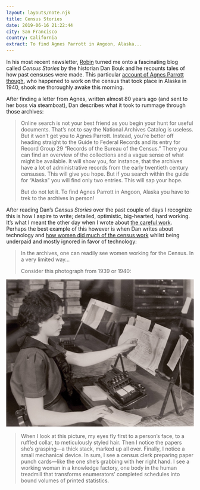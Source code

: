 ```yaml
---
layout: layouts/note.njk
title: Census Stories
date: 2019-06-16 21:22:44
city: San Francisco
country: California
extract: To find Agnes Parrott in Angoon, Alaska...
---
```


In his most recent newsletter, [Robin](https://www.robinsloan.com/) turned me onto a fascinating blog called _Census Stories_ by the historian Dan Bouk and he recounts tales of how past censuses were made. This particular [account of Agnes Parrott though](http://censusstories.us/2018/10/29/Alaska-paths.html), who happened to work on the census that took place in Alaska in 1940, shook me thoroughly awake this morning.

After finding a letter from Agnes, written almost 80 years ago (and sent to her boss via steamboat), Dan describes what it took to rummage through those archives:

> Online search is not your best friend as you begin your hunt for useful documents. That’s not to say the National Archives Catalog is useless. But it won’t get you to Agnes Parrott. Instead, you’re better off heading straight to the Guide to Federal Records and its entry for Record Group 29 “Records of the Bureau of the Census.” There you can find an overview of the collections and a vague sense of what might be available. It will show you, for instance, that the archives have a lot of administrative records from the early twentieth century censuses. This will give you hope. But if you search within the guide for “Alaska” you will find only two entries. This will sap your hope.
>
> But do not let it. To find Agnes Parrott in Angoon, Alaska you have to trek to the archives in person!

After reading Dan’s _Census Stories_ over the past couple of days I recognize this is how I aspire to write; detailed, optimistic, big-hearted, hard working. It’s what I meant the other day when I wrote about [the careful work](https://www.robinrendle.com/notes/the-careful-work). Perhaps the best example of this however is when Dan writes about technology and [how women did much of the census work](https://censusstories.us/2018/08/11/foudray.html) whilst being underpaid and mostly ignored in favor of technology:

> In the archives, one can readily see women working for the Census. In a very limited way…
>
> Consider this photograph from 1939 or 1940:

![Census Stories](/images/census-stories.jpg)

> When I look at this picture, my eyes fly first to a person’s face, to a ruffled collar, to meticulously styled hair. Then I notice the papers she’s grasping—a thick stack, marked up all over. Finally, I notice a small mechanical device. In sum, I see a census clerk preparing paper punch cards—like the one she’s grabbing with her right hand. I see a working woman in a knowledge factory, one body in the human treadmill that transforms enumerators’ completed schedules into bound volumes of printed statistics.
